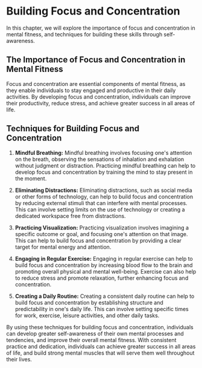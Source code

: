 Building Focus and Concentration
====================================================================

In this chapter, we will explore the importance of focus and concentration in mental fitness, and techniques for building these skills through self-awareness.

The Importance of Focus and Concentration in Mental Fitness
-----------------------------------------------------------

Focus and concentration are essential components of mental fitness, as they enable individuals to stay engaged and productive in their daily activities. By developing focus and concentration, individuals can improve their productivity, reduce stress, and achieve greater success in all areas of life.

Techniques for Building Focus and Concentration
-----------------------------------------------

1. **Mindful Breathing:** Mindful breathing involves focusing one's attention on the breath, observing the sensations of inhalation and exhalation without judgment or distraction. Practicing mindful breathing can help to develop focus and concentration by training the mind to stay present in the moment.

2. **Eliminating Distractions:** Eliminating distractions, such as social media or other forms of technology, can help to build focus and concentration by reducing external stimuli that can interfere with mental processes. This can involve setting limits on the use of technology or creating a dedicated workspace free from distractions.

3. **Practicing Visualization:** Practicing visualization involves imagining a specific outcome or goal, and focusing one's attention on that image. This can help to build focus and concentration by providing a clear target for mental energy and attention.

4. **Engaging in Regular Exercise:** Engaging in regular exercise can help to build focus and concentration by increasing blood flow to the brain and promoting overall physical and mental well-being. Exercise can also help to reduce stress and promote relaxation, further enhancing focus and concentration.

5. **Creating a Daily Routine:** Creating a consistent daily routine can help to build focus and concentration by establishing structure and predictability in one's daily life. This can involve setting specific times for work, exercise, leisure activities, and other daily tasks.

By using these techniques for building focus and concentration, individuals can develop greater self-awareness of their own mental processes and tendencies, and improve their overall mental fitness. With consistent practice and dedication, individuals can achieve greater success in all areas of life, and build strong mental muscles that will serve them well throughout their lives.
